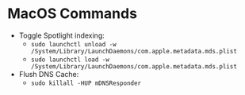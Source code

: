 # MacOS Commands

-   Toggle Spotlight indexing:
    -   `sudo launchctl unload -w /System/Library/LaunchDaemons/com.apple.metadata.mds.plist`
    -   `sudo launchctl load -w /System/Library/LaunchDaemons/com.apple.metadata.mds.plist`
-   Flush DNS Cache:
    -   `sudo killall -HUP mDNSResponder`
